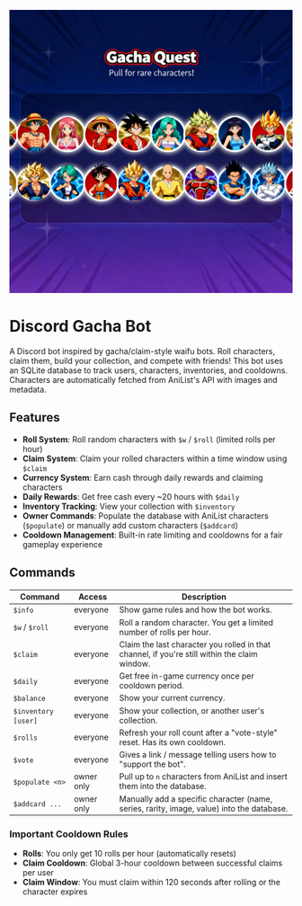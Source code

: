 ![Gacha Bar](gacha_bar_new.png)

# Discord Gacha Bot
A Discord bot inspired by gacha/claim-style waifu bots. Roll characters, claim them, build your collection, and compete with friends!
This bot uses an SQLite database to track users, characters, inventories, and cooldowns. Characters are automatically fetched from AniList's API with images and metadata.
## Features
- **Roll System**: Roll random characters with `$w` / `$roll` (limited rolls per hour)
- **Claim System**: Claim your rolled characters within a time window using `$claim`
- **Currency System**: Earn cash through daily rewards and claiming characters
- **Daily Rewards**: Get free cash every ~20 hours with `$daily`
- **Inventory Tracking**: View your collection with `$inventory`
- **Owner Commands**: Populate the database with AniList characters (`$populate`) or manually add custom characters (`$addcard`)
- **Cooldown Management**: Built-in rate limiting and cooldowns for a fair gameplay experience
## Commands
| Command             | Access     | Description                                                                                   |
| ------------------- | ---------- | --------------------------------------------------------------------------------------------- |
| `$info`             | everyone   | Show game rules and how the bot works.                                                        |
| `$w` / `$roll`      | everyone   | Roll a random character. You get a limited number of rolls per hour.                          |
| `$claim`            | everyone   | Claim the last character you rolled in that channel, if you're still within the claim window. |
| `$daily`            | everyone   | Get free in-game currency once per cooldown period.                                           |
| `$balance`          | everyone   | Show your current currency.                                                                   |
| `$inventory [user]` | everyone   | Show your collection, or another user's collection.                                           |
| `$rolls`            | everyone   | Refresh your roll count after a "vote-style" reset. Has its own cooldown.                     |
| `$vote`             | everyone   | Gives a link / message telling users how to "support the bot".                                |
| `$populate <n>`     | owner only | Pull up to `n` characters from AniList and insert them into the database.                     |
| `$addcard ...`      | owner only | Manually add a specific character (name, series, rarity, image, value) into the database.     |
### Important Cooldown Rules
- **Rolls**: You only get 10 rolls per hour (automatically resets)
- **Claim Cooldown**: Global 3-hour cooldown between successful claims per user
- **Claim Window**: You must claim within 120 seconds after rolling or the character expires

